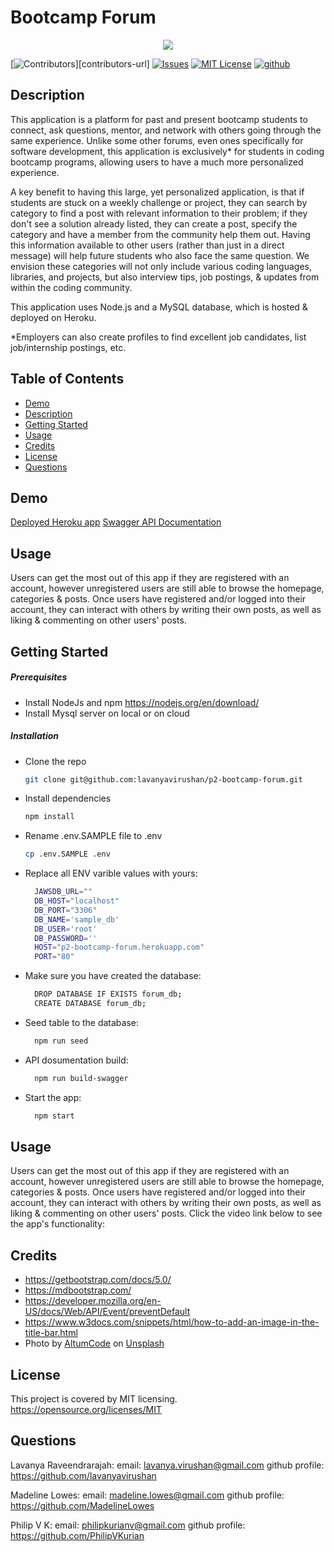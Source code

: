 # Bootcamp Forum

<p align="center">
<img src="https://user-images.githubusercontent.com/114792819/216424896-e9d9ed50-955e-4149-a952-ccc6aa4ca8cf.png" />
</p>

[![Contributors][contributors-shield]][contributors-url]
[![Issues][issues-shield]][issues-url]
[![MIT License][license-shield]][license-url]
[![github][github-shield]][github-url]

## Description

This application is a platform for past and present bootcamp students to connect, ask questions, mentor, and network with others going through the same experience. Unlike some other forums, even ones specifically for software development, this application is exclusively\* for students in coding bootcamp programs, allowing users to have a much more personalized experience.

A key benefit to having this large, yet personalized application, is that if students are stuck on a weekly challenge or project, they can search by category to find a post with relevant information to their problem; if they don't see a solution already listed, they can create a post, specify the category and have a member from the community help them out. Having this information available to other users (rather than just in a direct message) will help future students who also face the same question. We envision these categories will not only include various coding languages, libraries, and projects, but also interview tips, job postings, & updates from within the coding community.

This application uses Node.js and a MySQL database, which is hosted & deployed on Heroku.

\*Employers can also create profiles to find excellent job candidates, list job/internship postings, etc.

## Table of Contents

- [Demo](#demo)
- [Description](#description)
- [Getting Started](#getting_started)
- [Usage](#usage)
- [Credits](#credits)
- [License](#license)
- [Questions](#questions)

## Demo

[Deployed Heroku app](https://p2-bootcamp-forum.herokuapp.com/)
[Swagger API Documentation](http://p2-bootcamp-forum.herokuapp.com/docs)

## Usage

Users can get the most out of this app if they are registered with an account, however unregistered users are still able to browse the homepage, categories & posts. Once users have registered and/or logged into their account, they can interact with others by writing their own posts, as well as liking & commenting on other users' posts.

## Getting Started

##### Prerequisites

- Install NodeJs and npm https://nodejs.org/en/download/
- Install Mysql server on local or on cloud

##### Installation

- Clone the repo
  ```sh
  git clone git@github.com:lavanyavirushan/p2-bootcamp-forum.git
  ```
- Install dependencies
  ```sh
  npm install
  ```
- Rename .env.SAMPLE file to .env
  ```sh
  cp .env.SAMPLE .env
  ```
- Replace all ENV varible values with yours:

  ```sh
    JAWSDB_URL=""
    DB_HOST="localhost"
    DB_PORT="3306"
    DB_NAME='sample_db'
    DB_USER='root'
    DB_PASSWORD=''
    HOST="p2-bootcamp-forum.herokuapp.com"
    PORT="80"
  ```

- Make sure you have created the database:

  ```sh
    DROP DATABASE IF EXISTS forum_db;
    CREATE DATABASE forum_db;
  ```

- Seed table to the database:

  ```sh
    npm run seed
  ```

- API dosumentation build:

  ```sh
    npm run build-swagger
  ```

- Start the app:
  ```sh
    npm start
  ```

## Usage

Users can get the most out of this app if they are registered with an account, however unregistered users are still able to browse the homepage, categories & posts. Once users have registered and/or logged into their account, they can interact with others by writing their own posts, as well as liking & commenting on other users' posts. Click the video link below to see the app's functionality:

## Credits

- https://getbootstrap.com/docs/5.0/
- https://mdbootstrap.com/
- https://developer.mozilla.org/en-US/docs/Web/API/Event/preventDefault
- https://www.w3docs.com/snippets/html/how-to-add-an-image-in-the-title-bar.html
- Photo by <a href="https://unsplash.com/ko/@altumcode?utm_source=unsplash&utm_medium=referral&utm_content=creditCopyText">AltumCode</a> on <a href="https://unsplash.com/s/photos/coding-bootcamp?utm_source=unsplash&utm_medium=referral&utm_content=creditCopyText">Unsplash</a>

## License

This project is covered by MIT licensing.
https://opensource.org/licenses/MIT

## Questions

Lavanya Raveendrarajah:
email: lavanya.virushan@gmail.com
github profile: https://github.com/lavanyavirushan

Madeline Lowes:
email: madeline.lowes@gmail.com
github profile: https://github.com/MadelineLowes

Philip V K:
email: philipkurianv@gmail.com
github profile: https://github.com/PhilipVKurian

<!-- MARKDOWN LINKS & IMAGES -->
<!-- https://www.markdownguide.org/basic-syntax/#reference-style-links -->

[contributors-shield]: https://img.shields.io/github/contributors/lavanyavirushan/p2-bootcamp-forum.svg?style=for-the-badge
[issues-shield]: https://img.shields.io/github/issues/lavanyavirushan/p2-bootcamp-forum.svg?style=for-the-badge
[issues-url]: https://github.com/lavanyavirushan/p2-bootcamp-forum/issues
[license-shield]: https://img.shields.io/github/license/lavanyavirushan/p2-bootcamp-forum.svg?style=for-the-badge
[license-url]: https://img.shields.io/github/license/lavanyavirushan/p2-bootcamp-forum.svg?style=for-the-badge
[github-shield]: https://img.shields.io/badge/-github-black.svg?style=for-the-badge&logo=github&colorB=555
[github-url]: https://github.com/lavanyavirushan/p2-bootcamp-forum.git
